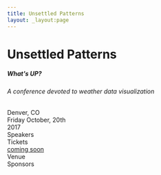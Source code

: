 ```yaml
---
title: Unsettled Patterns
layout: _layout:page
---
```


<h1 id="conference-title">Unsettled Patterns</h1>

<h5>What's UP?</h5>
<h6>A conference devoted to weather data visualization</h6>

<div class="section" id="date">
  <div>Denver, CO</div>
  <div>Friday October, 20th</div>
  <div>2017</div>
</div>

<div class="section">
  <div class="font-big">Speakers</div>
</div>


<div class="section">
  <div class="font-big">Tickets</div>
  <div><a href="#">coming soon</a></div>
</div>

<div class="section">
  <div class="font-big">Venue</div>
</div>

<div class="section">
  <div class="font-big">Sponsors</div>
</div>
